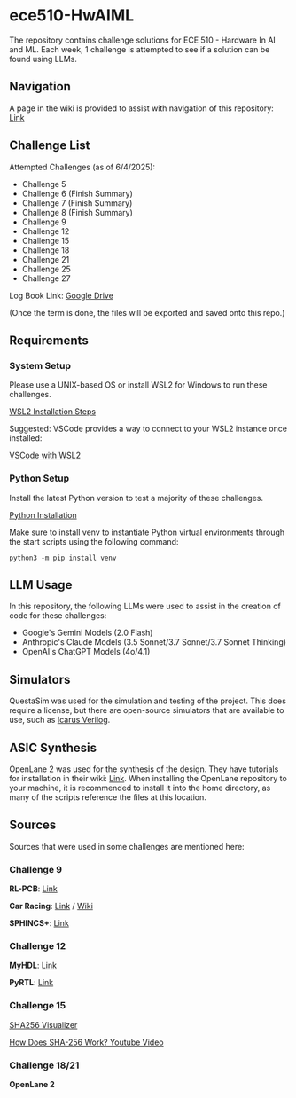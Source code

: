 
# ece510-HwAIML

The repository contains challenge solutions for ECE 510 - Hardware In AI and ML. Each week, 1 challenge is attempted to see if a solution can be found using LLMs.

## Navigation

A page in the wiki is provided to assist with navigation of this repository: [Link](https://github.com/tnl3pdx/ece510-HwAIML/wiki)

## Challenge List

Attempted Challenges (as of 6/4/2025):
- Challenge 5
- Challenge 6  (Finish Summary)
- Challenge 7  (Finish Summary)
- Challenge 8  (Finish Summary)
- Challenge 9  
- Challenge 12 
- Challenge 15 
- Challenge 18 
- Challenge 21 
- Challenge 25
- Challenge 27

Log Book Link: [Google Drive](https://drive.google.com/drive/folders/14qTbDQHp6gnZEJzkRY6MXAn2CLWChqG-?usp=sharing)

(Once the term is done, the files will be exported and saved onto this repo.)

## Requirements

### System Setup

Please use a UNIX-based OS or install WSL2 for Windows to run these challenges.

[WSL2 Installation Steps](https://learn.microsoft.com/en-us/windows/wsl/install)

Suggested: VSCode provides a way to connect to your WSL2 instance once installed: 

[VSCode with WSL2](https://code.visualstudio.com/docs/remote/wsl)

### Python Setup
Install the latest Python version to test a majority of these challenges. 

[Python Installation](https://www.python.org/downloads/)

Make sure to install venv to instantiate Python virtual environments through the start scripts using the following command:

    python3 -m pip install venv

## LLM Usage

In this repository, the following LLMs were used to assist in the creation of code for these challenges:

- Google's Gemini Models (2.0 Flash)
- Anthropic's Claude Models (3.5 Sonnet/3.7 Sonnet/3.7 Sonnet Thinking)
- OpenAI's ChatGPT Models (4o/4.1)

## Simulators

QuestaSim was used for the simulation and testing of the project. This does require a license, but there are open-source simulators that are available to use, such as [Icarus Verilog](https://steveicarus.github.io/iverilog/).

## ASIC Synthesis

OpenLane 2 was used for the synthesis of the design. They have tutorials for installation in their wiki: [Link](https://openlane2.readthedocs.io/en/latest/index.html). When installing the OpenLane repository to your machine, it is recommended to install it into the home directory, as many of the scripts reference the files at this location.

## Sources

Sources that were used in some challenges are mentioned here:

### Challenge 9

**RL-PCB**: [Link](https://github.com/LukeVassallo/RL_PCB)

**Car Racing**: [Link](https://github.com/Farama-Foundation/Gymnasium) / [Wiki](https://gymnasium.farama.org/environments/box2d/car_racing/)

**SPHINCS+**: [Link](https://github.com/tottifi/sphincs-python)

### Challenge 12

**MyHDL**: [Link](https://github.com/myhdl/myhdl)

**PyRTL**: [Link](https://github.com/UCSBarchlab/PyRTL)

### Challenge 15

[SHA256 Visualizer](https://sha256algorithm.com/)

[How Does SHA-256 Work? Youtube Video](https://www.youtube.com/watch?v=f9EbD6iY9zI)

### Challenge 18/21

**OpenLane 2**















